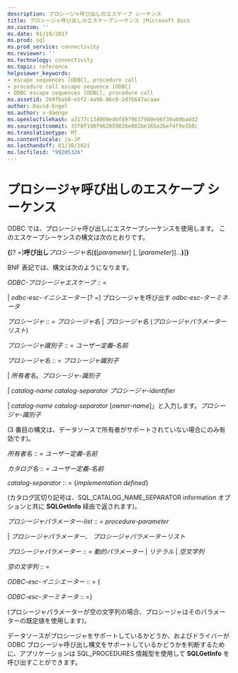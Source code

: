 ```yaml
---
description: プロシージャ呼び出しのエスケープ シーケンス
title: プロシージャ呼び出しのエスケープシーケンス |Microsoft Docs
ms.custom: ''
ms.date: 01/19/2017
ms.prod: sql
ms.prod_service: connectivity
ms.reviewer: ''
ms.technology: connectivity
ms.topic: reference
helpviewer_keywords:
- escape sequences [ODBC], procedure call
- procedure call escape sequence [ODBC]
- ODBC escape sequences [ODBC], procedure call
ms.assetid: 269fbab0-e5f2-4a98-86c0-2d7b647acaae
author: David-Engel
ms.author: v-daenge
ms.openlocfilehash: a3177c134009ed6f8979637980e96f39ab9badd2
ms.sourcegitcommit: 33f0f190f962059826e002be165a2bef4f9e350c
ms.translationtype: MT
ms.contentlocale: ja-JP
ms.lasthandoff: 01/30/2021
ms.locfileid: "99205326"
---
```

# <a name="procedure-call-escape-sequence"></a>プロシージャ呼び出しのエスケープ シーケンス
ODBC では、プロシージャ呼び出しにエスケープシーケンスを使用します。 このエスケープシーケンスの構文は次のとおりです。  
  
 **{**[? =]**呼び出し***プロシージャ名*[**(**[*parameter*] [, [*parameter*]]...**)**]**}**  
  
 BNF 表記では、構文は次のようになります。  
  
 *ODBC-プロシージャエスケープ* :: =  
  
 &#124; *odbc-esc-イニシエーター* [? =] プロシージャを呼び出す *odbc-esc-ターミネータ*  
  
 *プロシージャ* :: = *プロシージャ名* &#124; *プロシージャ名* (*プロシージャパラメーターリスト*)  
  
 *プロシージャ識別子* :: = *ユーザー定義-名前*  
  
 *プロシージャ名* :: = *プロシージャ識別子*  
  
 &#124; *所有者名*。*プロシージャ-識別子*  
  
 &#124; *catalog-name catalog-separator* *プロシージャ-identifier*  
  
 &#124; *catalog-name catalog-separator* [*owner-name*]」と入力します。*プロシージャ-識別子*  
  
 (3 番目の構文は、データソースで所有者がサポートされていない場合にのみ有効です)。  
  
 *所有者名* :: = *ユーザー定義-名前*  
  
 *カタログ名* :: = *ユーザー定義-名前*  
  
 *catalog-separator* :: = {*implementation defined*}  
  
 (カタログ区切り記号は、SQL_CATALOG_NAME_SEPARATOR information オプションと共に **SQLGetInfo** 経由で返されます)。  
  
 *プロシージャパラメーター-list* :: = *procedure-parameter*  
  
 &#124; *プロシージャパラメーター*、 *プロシージャパラメーターリスト*  
  
 *プロシージャパラメーター* :: = *動的パラメーター* &#124; *リテラル* &#124; *空文字列*  
  
 *空の文字列* :: =  
  
 *ODBC-esc-イニシエーター* :: = {  
  
 *ODBC-esc-ターミネータ* :: =}  
  
 (プロシージャパラメーターが空の文字列の場合、プロシージャはそのパラメーターの既定値を使用します)。  
  
 データソースがプロシージャをサポートしているかどうか、およびドライバーが ODBC プロシージャ呼び出し構文をサポートしているかどうかを判断するために、アプリケーションは SQL_PROCEDURES 情報型を使用して **SQLGetInfo** を呼び出すことができます。
